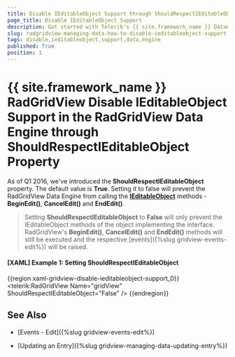 ```yaml
---
title: Disable IEditableObject Support through ShouldRespectIEditableObject Property
page_title: Disable IEditableObject Support
description: Get started with Telerik's {{ site.framework_name }} DataGrid and learn how to disable IEditableObject support in the Data Engine through ShouldRespectIEditableObject property.
slug: radgridview-managing-data-how-to-disable-ieditableobject-support
tags: disable,ieditableobject,support,data,engine
published: True
position: 1
---
```


# {{ site.framework_name }} RadGridView Disable IEditableObject Support in the RadGridView Data Engine through ShouldRespectIEditableObject Property
As of Q1 2016, we've introduced the **ShouldRespectIEditableObject** property. The default value is **True**. Setting it to false will prevent the RadGridView Data Engine from calling the [**IEditableObject**](https://msdn.microsoft.com/en-us/library/system.componentmodel.ieditableobject(v=vs.110).aspx) methods - **BeginEdit()**, **CancelEdit()** and **EndEdit()**.

>Setting **ShouldRespectIEditableObject** to **False** will only prevent the IEditableObject methods of the object implementing the interface. RadGridView's **BeginEdit()**, **CancelEdit()** and **EndEdit()** methods will still be executed and the respective [events]({%slug gridview-events-edit%}) will be raised.

#### __[XAML] Example 1: Setting ShouldRespectIEditableObject__

{{region xaml-gridview-disable-ieditableobject-support_0}}
	<telerik:RadGridView Name="gridView" ShouldRespectIEditableObject="False" />
{{endregion}}

## See Also

 * [Events - Edit]({%slug gridview-events-edit%})

 * [Updating an Entry]({%slug gridview-managing-data-updating-entry%})
